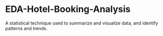 # EDA-Hotel-Booking-Analysis
A statistical technique used to summarize and visualize data, and identify patterns and trends.
